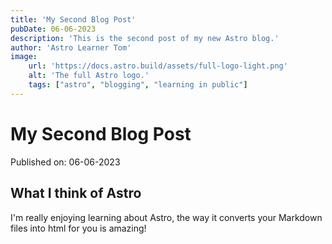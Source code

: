 ```yaml
---
title: 'My Second Blog Post'
pubDate: 06-06-2023
description: 'This is the second post of my new Astro blog.'
author: 'Astro Learner Tom'
image:
    url: 'https://docs.astro.build/assets/full-logo-light.png'
    alt: 'The full Astro logo.'
    tags: ["astro", "blogging", "learning in public"]
---
```

# My Second Blog Post

Published on: 06-06-2023

## What I think of Astro

I'm really enjoying learning about Astro, the way it converts your Markdown files into html for you is amazing!
